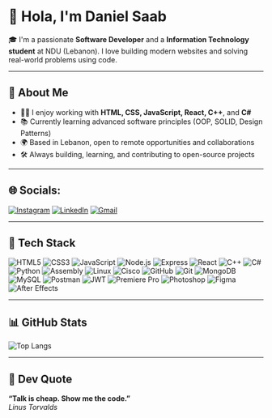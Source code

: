 # 👋 Hola, I'm Daniel Saab

🎓 I'm a passionate **Software Developer** and a **Information Technology student** at NDU (Lebanon). I love building modern websites and solving real-world problems using code.

---

## 💼 About Me
- 🧑‍💻 I enjoy working with **HTML, CSS, JavaScript, React, C++**, and **C#**
- 📚 Currently learning advanced software principles (OOP, SOLID, Design Patterns)
- 🌍 Based in Lebanon, open to remote opportunities and collaborations
- 🛠 Always building, learning, and contributing to open-source projects

---

## 🌐 Socials:
[![Instagram](https://img.shields.io/badge/Instagram-E4405F?style=for-the-badge&logo=instagram&logoColor=white)](https://instagram.com/daniel_saab7)
[![LinkedIn](https://img.shields.io/badge/LinkedIn-0A66C2?style=for-the-badge&logo=linkedin&logoColor=white)](https://linkedin.com/in/daniel-saab)
[![Gmail](https://img.shields.io/badge/Emial-orangered?style=for-the-badge&logo=gmail&logoColor=white)](mailto:danielsaab110@gmail.com)

---

## 🔧 Tech Stack
![HTML5](https://img.shields.io/badge/HTML5-orangered?style=for-the-badge&logo=html5&logoColor=white)
![CSS3](https://img.shields.io/badge/CSS3-redorange?style=for-the-badge&logo=css3&logoColor=white)
![JavaScript](https://img.shields.io/badge/JavaScript-F7DF1E?style=for-the-badge&logo=javascript&logoColor=black)
![Node.js](https://img.shields.io/badge/Node.js-green?style=for-the-badge&logo=node.js&logoColor=white)
![Express](https://img.shields.io/badge/Express-black?style=for-the-badge&logo=express&logoColor=white)
![React](https://img.shields.io/badge/React-purple?style=for-the-badge&logo=react&logoColor=61DAFB)
![C++](https://img.shields.io/badge/C++-darkorange?style=for-the-badge&logo=c%2B%2B&logoColor=white)
![C#](https://img.shields.io/badge/C%23-cyan?style=for-the-badge&logo=c-sharp&logoColor=white)
![Python](https://img.shields.io/badge/Python-blue?style=for-the-badge&logo=python&logoColor=gold)
![Assembly](https://img.shields.io/badge/Assembly-red?style=for-the-badge&Color=orange)
![Linux](https://img.shields.io/badge/Linux-000000?style=for-the-badge&logo=linux&logoColor=yellow)
![Cisco](https://img.shields.io/badge/Cisco-white?style=for-the-badge&logo=cisco&logoColor=black)
![GitHub](https://img.shields.io/badge/GitHub-black?style=for-the-badge&logo=github&logoColor=white)
![Git](https://img.shields.io/badge/Git-darkred?style=for-the-badge&logo=git&logoColor=white)
![MongoDB](https://img.shields.io/badge/MongoDB-darkgreen?style=for-the-badge&logo=mongodb&logoColor=white)
![MySQL](https://img.shields.io/badge/MySQL-darkorange?style=for-the-badge&logo=mysql&logoColor=black)
![Postman](https://img.shields.io/badge/Postman-red?style=for-the-badge&logo=postman&logoColor=white)
![JWT](https://img.shields.io/badge/JWT-darkred?style=for-the-badge&logo=jsonwebtokens&logoColor=white)
![Premiere Pro](https://img.shields.io/badge/Premiere_Pro-blue?style=for-the-badge&logo=adobepremierepro&logoColor=white)
![Photoshop](https://img.shields.io/badge/Photoshop-orangered?style=for-the-badge&logo=adobephotoshop&logoColor=white)
![Figma](https://img.shields.io/badge/Figma-redorange?style=for-the-badge&logo=figma&logoColor=white)
![After Effects](https://img.shields.io/badge/After_Effects-greenyellow?style=for-the-badge&logo=adobeaftereffects&logoColor=white)

---
## 📊 GitHub Stats  

![Top Langs](https://github-readme-stats.vercel.app/api/top-langs/?username=danielxtech&layout=compact&theme=radical)

---

## 💬 Dev Quote

**“Talk is cheap. Show me the code.”**  
*Linus Torvalds*
